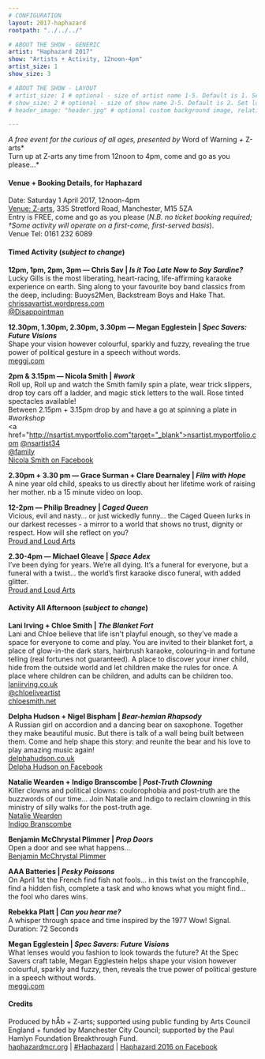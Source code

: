 ```yaml
---
# CONFIGURATION
layout: 2017-haphazard
rootpath: "../../../"

# ABOUT THE SHOW - GENERIC
artist: "Haphazard 2017"
show: "Artists + Activity, 12noon-4pm"
artist_size: 1
show_size: 3

# ABOUT THE SHOW - LAYOUT
# artist_size: 1 # optional - size of artist name 1-5. Default is 1. Set longer names to lower values
# show_size: 2 # optional - size of show name 2-5. Default is 2. Set longer names to lower values
# header_image: "header.jpg" # optional custom background image, relative to current page

---
```

*A free event for the curious of all ages, presented by* Word of Warning *+* Z-arts*<br>Turn up at Z-arts any time from 12noon to 4pm, come and go as you please…*        
        
#### Venue + Booking Details, for Haphazard        
Date: Saturday 1 April 2017, 12noon-4pm      
<a href="http://www.z-arts.org/about-us/getting-here" target="_blank">Venue: Z-arts</a>, 335 Stretford Road, Manchester, M15 5ZA        
Entry is FREE, come and go as you please (*N.B. no ticket booking required; †Some activity will operate on a first-come, first-served basis*).        
Venue Tel: 0161 232 6089        
         
#### Timed Activity (*subject to change*)        
**12pm, 1pm, 2pm, 3pm — Chris Sav | *Is it Too Late Now to Say Sardine?***        
Lucky Gills is the most liberating, heart-racing, life-affirming karaoke experience on earth. Sing along to your favourite boy band classics from the deep, including: Buoys2Men, Backstream Boys and Hake That.          
<a href="http://chrissavartist.wordpress.com" target="_blank">chrissavartist.wordpress.com</a>      
<a href="http://twitter.com/Disappointman" target="_blank">@Disappointman</a>     
  
**12.30pm, 1.30pm, 2.30pm, 3.30pm — Megan Egglestein | *Spec Savers: Future Visions***        
Shape your vision however colourful, sparkly and fuzzy, revealing the true power of political gesture in a speech without words.     
 <a href="http://www.meggj.com" target="_blank">meggj.com</a>          
        
**2pm & 3.15pm — Nicola Smith | *#work***        
Roll up, Roll up and watch the Smith family spin a plate, wear trick slippers, drop toy cars off a ladder, and magic stick letters to the wall. Rose tinted spectacles available!      
Between 2.15pm + 3.15pm drop by and have a go at spinning a plate in *#workshop*     
 <a href="http://nsartist.myportfolio.com"target="_blank">nsartist.myportfolio.com</a> 
<a href="http://twitter.com/nsartist34" target="_blank">@nsartist34</a>        
<a href="http://twitter.com/family" target="_blank">@family</a>      
<a href="https://www.facebook.com/nicola.smith.1447342?ref=bookmarks" target="_blank">Nicola Smith on Facebook</a>         

**2.30pm + 3.30 pm — Grace Surman + Clare Dearnaley | *Film with Hope***      
A nine year old child, speaks to us directly about her lifetime work of raising her mother. nb a 15 minute video on loop.          

**12-2pm — Philip Breadney	| *Caged Queen***       
Vicious, evil and nasty... or just wickedly funny... the Caged Queen lurks in our darkest recesses - a mirror to a world that shows no trust, dignity or respect.  How will she reflect on you?              
<a href="http://www.proudandloudarts.com/cells-a-body-of-work" target="_blank">Proud and Loud Arts </a>     

**2.30-4pm — Michael Gleave	| *Space Adex***       
I’ve been dying for years. We’re all dying.  It’s a funeral for everyone, but a funeral with a twist... the world’s first karaoke disco funeral, with added glitter.     
<a href="http://www.proudandloudarts.com/cells-a-body-of-work" target="_blank">Proud and Loud Arts </a>     
       	
#### Activity All Afternoon (*subject to change*)        
**Lani Irving + Chloe Smith | *The Blanket Fort***        
Lani and Chloe believe that life isn't playful enough, so they've made a space for everyone to come and play. You are invited to their blanket fort, a place of glow-in-the dark stars, hairbrush karaoke, colouring-in and fortune telling (real fortunes not guaranteed).  A place to discover your inner child, hide from the outside world and let children make the rules for once. A place where children can be children, and adults can be children too.        
<a href="http://www.laniirving.co.uk" target="_blank">laniirving.co.uk </a>             
<a href="http://twitter.com/chloeliveartist" target="_blank">@chloeliveartist</a>         
<a href="http://www.chloesmith.net" target="_blank">chloesmith.net</a>       
 
 **Delpha Hudson + Nigel Bispham | *Bear-hemian Rhapsody***        
A Russian girl on accordion and a dancing bear on saxophone. Together they make beautiful music. But there is talk of a wall being built between them.  Come and help shape this story: and reunite the bear and his love to play amazing music again!       
<a href="http://www.delphahudson.co.uk" target="_blank">delphahudson.co.uk </a>         
<a href="http://www.facebook.com/Delpha Hudson" target="_blank">Delpha Hudson on Facebook</a>
     
        
**Natalie Wearden + Indigo Branscombe | *Post-Truth Clowning***         
Killer clowns and political clowns: coulorophobia and post-truth are the buzzwords of our time... Join Natalie and Indigo to reclaim clowning in this ministry of silly walks for the post-truth age.       
<a href="http://nataliewearden.co.uk" target="_blank">Natalie Wearden </a>          
<a href="http://indigoverity.wordpress.com" target="_blank">Indigo Branscombe</a>   
        
**Benjamin McChrystal Plimmer | *Prop Doors***        
Open a door and see what happens...                 
<a href="www.bmcchrystalp.wordpress.com" target="_blank">Benjamin McChrystal Plimmer</a>             
        
**AAA Batteries | *Pesky Poissons***        
On April 1st the French find fish not fools... in this twist on the francophile, find a hidden fish, complete a task and who knows what you might find... the fool who dares wins.              
        
**Rebekka Platt | *Can you hear me?***        
A whisper through space and time inspired by the 1977 Wow! Signal. Duration: 72 Seconds      

**Megan Egglestein | *Spec Savers: Future Visions***        
What lenses would you fashion to look towards the future? At the Spec Savers craft table, Megan Egglestein helps shape your vision however colourful, sparkly and fuzzy, then, reveals the true power of political gesture in a speech without words.             
 <a href="http://www.meggj.com" target="_blank">meggj.com</a>        
        
#### Credits         
Produced by hÅb + Z-arts; supported using public funding by Arts Council England + funded by Manchester City Council; supported by the Paul Hamlyn Foundation Breakthrough Fund.        
<a href="http://haphazardmcr.org" target="_blank">haphazardmcr.org</a> | <a href="http://twitter.com/hashtag/Haphazard" target="_blank">#Haphazard</a> | <a href="http://www.facebook.com/events/539217769586878" target="_blank">Haphazard 2016 on Facebook</a>

